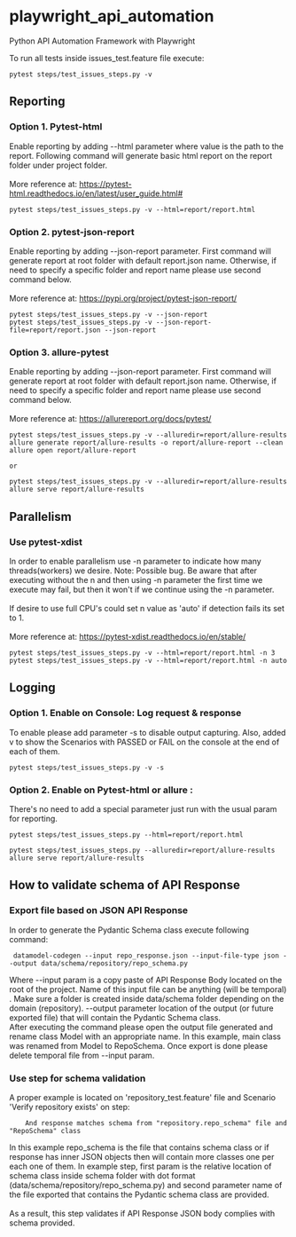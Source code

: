 # playwright_api_automation

Python API Automation Framework with Playwright

To run all tests inside issues_test.feature file execute:

 ~~~
 pytest steps/test_issues_steps.py -v 
 ~~~

## Reporting

### Option 1. Pytest-html

Enable reporting by adding --html parameter where value is the path to the report.
Following command will generate basic html report on the report folder under project folder.
<br></br>More reference at: https://pytest-html.readthedocs.io/en/latest/user_guide.html#

 ~~~
pytest steps/test_issues_steps.py -v --html=report/report.html
 ~~~

### Option 2. pytest-json-report

Enable reporting by adding --json-report parameter. First command will generate report at
root folder with default report.json name. Otherwise, if need to specify a specific folder
and report name please use second command below.
<br></br>More reference at: https://pypi.org/project/pytest-json-report/

 ~~~
pytest steps/test_issues_steps.py -v --json-report
pytest steps/test_issues_steps.py -v --json-report-file=report/report.json --json-report
 ~~~

### Option 3. allure-pytest

Enable reporting by adding --json-report parameter. First command will generate report at
root folder with default report.json name. Otherwise, if need to specify a specific folder
and report name please use second command below.
<br></br>More reference at: https://allurereport.org/docs/pytest/

 ~~~
pytest steps/test_issues_steps.py -v --alluredir=report/allure-results
allure generate report/allure-results -o report/allure-report --clean
allure open report/allure-report

or

pytest steps/test_issues_steps.py -v --alluredir=report/allure-results
allure serve report/allure-results
 ~~~

## Parallelism

### Use pytest-xdist

In order to enable parallelism use -n parameter to indicate how many threads(workers) we desire.
Note: Possible bug. Be aware that after executing without the n and then using -n parameter
the first time we execute may fail, but then it won't if we continue using the -n parameter.
<br></br>
If desire to use full CPU's could set n value as 'auto' if detection fails its set to 1.
<br></br> More reference at: https://pytest-xdist.readthedocs.io/en/stable/

 ~~~
pytest steps/test_issues_steps.py -v --html=report/report.html -n 3
pytest steps/test_issues_steps.py -v --html=report/report.html -n auto
 ~~~

## Logging

### Option 1. Enable on Console: Log request & response

To enable please add parameter -s to disable output capturing. Also, added v to show the Scenarios
with PASSED or FAIL on the console at the end of each of them.

 ~~~
pytest steps/test_issues_steps.py -v -s
 ~~~

### Option 2. Enable on Pytest-html or allure :

There's no need to add a special parameter just run with the usual param for reporting.

 ~~~
 pytest steps/test_issues_steps.py --html=report/report.html
 ~~~

 ~~~
pytest steps/test_issues_steps.py --alluredir=report/allure-results
allure serve report/allure-results
 ~~~


## How to validate schema of API Response

### Export file based on JSON API Response

In order to generate the Pydantic Schema class execute following command: 
~~~
 datamodel-codegen --input repo_response.json --input-file-type json --output data/schema/repository/repo_schema.py
~~~
Where --input param is a copy paste of API Response Body located on the root
of the project. Name of this input file can be anything (will be temporal) . 
Make sure a folder is created inside data/schema folder depending on the domain (repository).
--output parameter location of the output (or future exported file) 
that will contain the Pydantic Schema class. </br>
After executing the command  please open the output file generated
and rename class Model with an appropriate name. In this example,
main class was renamed from Model to RepoSchema. Once export is done please
delete temporal file from --input param.


### Use step for schema validation

A proper example is located on 'repository_test.feature' file and Scenario 
'Verify repository exists' on step:
~~~
    And response matches schema from "repository.repo_schema" file and "RepoSchema" class
~~~
In this example repo_schema is the file that contains schema class or
if response has inner JSON objects then will contain more classes one per
each one of them. In example step, first param is the relative location of
schema class inside schema folder with dot format (data/schema/repository/repo_schema.py) 
and second parameter name of the file exported that contains the Pydantic 
schema class are provided.</br></br>
As a result, this step validates if API Response JSON body complies with schema provided. 


